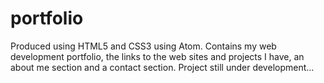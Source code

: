# portfolio
Produced using HTML5 and CSS3 using Atom.
Contains my web development portfolio, the links to the web sites and projects I have, an about me section and a contact section.
Project still under development...
